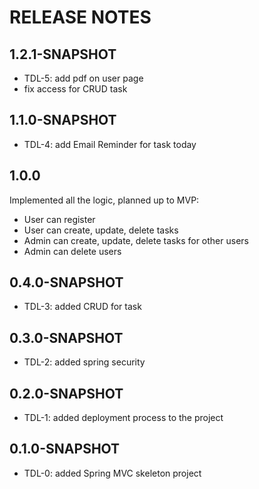 # RELEASE NOTES

## 1.2.1-SNAPSHOT
* TDL-5: add pdf on user page
* fix access for CRUD task

## 1.1.0-SNAPSHOT
* TDL-4: add Email Reminder for task today

## 1.0.0
Implemented all the logic, planned up to MVP:
* User can register
* User can create, update, delete tasks
* Admin can create, update, delete tasks for other users
* Admin can delete users

## 0.4.0-SNAPSHOT

* TDL-3: added CRUD for task

## 0.3.0-SNAPSHOT

* TDL-2: added spring security

## 0.2.0-SNAPSHOT

* TDL-1: added deployment process to the project

## 0.1.0-SNAPSHOT

* TDL-0: added Spring MVC skeleton project